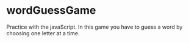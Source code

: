 # wordGuessGame
Practice with the javaScript. In this game you have to guess a word by choosing one letter at a time. 

